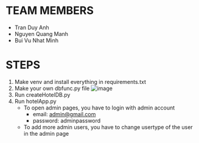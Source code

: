 # TEAM MEMBERS
- Tran Duy Anh
- Nguyen Quang Manh
- Bui Vu Nhat Minh

# STEPS
1. Make venv and install everything in requirements.txt
2. Make your own dbfunc.py file
![image](https://github.com/duyanhehe/hotel_project/assets/152079929/04486d3d-04af-41ca-a447-bf1e5b81e66a)
3. Run createHotelDB.py
4. Run hotelApp.py
    - To open admin pages, you have to login with admin account
        - email: admin@gmail.com
        - password: adminpassword
    - To add more admin users, you have to change usertype of the user in the admin page